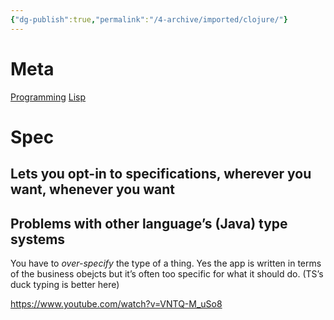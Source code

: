 ```yaml
---
{"dg-publish":true,"permalink":"/4-archive/imported/clojure/"}
---
```




# Meta

[Programming](Programming.md)
[Lisp](20220405123317-lisp.md)


# Spec


## Lets you opt-in to specifications, wherever you want, whenever you want


## Problems with other language’s (Java) type systems

You have to *over-specify* the type of a thing. Yes the app is written in terms of the business obejcts but it’s often too specific for what it should do. (TS’s duck typing is better here)

<https://www.youtube.com/watch?v=VNTQ-M_uSo8>


